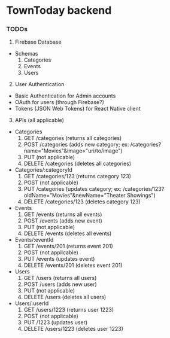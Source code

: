 # TownToday backend

### TODOs
1. Firebase Database
  * Schemas
    1. Categories
    2. Events
    3. Users
2. User Authentication
  * Basic Authentication for Admin accounts
  * OAuth for users (through Firebase?)
  * Tokens (JSON Web Tokens) for React Native client
3. APIs (all applicable)
  * Categories
    1. GET /categories (returns all categories)
    2. POST /categories (adds new category; ex: /categories?name="Movies"&image="uri/to/image")
    3. PUT (not applicable)
    4. DELETE /categories (deletes all categories)
  * Categories/:categoryId
    1. GET /categories/123 (returns category 123)
    2. POST (not applicable)
    3. PUT /categories (updates category; ex: /categories/123?oldName="Movies"&newName="Theater Showings")
    4. DELETE /categories/123 (deletes category 123)
  * Events
    1. GET /events (returns all events)
    2. POST /events (adds new event)
    3. PUT (not applicable)
    4. DELETE /events (deletes all events)
  * Events/:eventId
    1. GET /events/201 (returns event 201)
    2. POST (not applicable)
    3. PUT /events (updates event)
    4. DELETE /events/201 (deletes event 201)
  * Users
    1. GET /users (returns all users)
    2. POST /users (adds new user)
    3. PUT (not applicable)
    4. DELETE /users (deletes all users)
  * Users/:userId
    1. GET /users/1223 (returns user 1223)
    2. POST (not applicable)
    3. PUT /1223 (updates user)
    4. DELETE /users/1223 (deletes user 1223)
